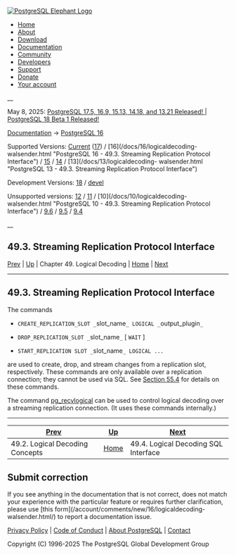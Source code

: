 [ ![PostgreSQL Elephant Logo](/media/img/about/press/elephant.png) ](/)

  * [Home](/ "Home")
  * [About](/about/ "About")
  * [Download](/download/ "Download")
  * [Documentation](/docs/ "Documentation")
  * [Community](/community/ "Community")
  * [Developers](/developer/ "Developers")
  * [Support](/support/ "Support")
  * [Donate](/about/donate/ "Donate")
  * [Your account](/account/ "Your account")

__

May 8, 2025: [ PostgreSQL 17.5, 16.9, 15.13, 14.18, and 13.21 Released! ](/about/news/postgresql-175-169-1513-1418-and-1321-released-3072/) | [ PostgreSQL 18 Beta 1 Released! ](/about/news/postgresql-18-beta-1-released-3070/)

[Documentation](/docs/ "Documentation") -> [PostgreSQL
16](/docs/16/index.html)

Supported Versions: [Current](/docs/current/logicaldecoding-walsender.html
"PostgreSQL 17 - 49.3. Streaming Replication Protocol Interface")
([17](/docs/17/logicaldecoding-walsender.html "PostgreSQL 17 - 49.3. Streaming
Replication Protocol Interface")) / [16](/docs/16/logicaldecoding-
walsender.html "PostgreSQL 16 - 49.3. Streaming Replication Protocol
Interface") / [15](/docs/15/logicaldecoding-walsender.html "PostgreSQL 15 -
49.3. Streaming Replication Protocol Interface") /
[14](/docs/14/logicaldecoding-walsender.html "PostgreSQL 14 - 49.3. Streaming
Replication Protocol Interface") / [13](/docs/13/logicaldecoding-
walsender.html "PostgreSQL 13 - 49.3. Streaming Replication Protocol
Interface")

Development Versions: [18](/docs/18/logicaldecoding-walsender.html "PostgreSQL
18 - 49.3. Streaming Replication Protocol Interface") /
[devel](/docs/devel/logicaldecoding-walsender.html "PostgreSQL devel -
49.3. Streaming Replication Protocol Interface")

Unsupported versions: [12](/docs/12/logicaldecoding-walsender.html "PostgreSQL
12 - 49.3. Streaming Replication Protocol Interface") /
[11](/docs/11/logicaldecoding-walsender.html "PostgreSQL 11 - 49.3. Streaming
Replication Protocol Interface") / [10](/docs/10/logicaldecoding-
walsender.html "PostgreSQL 10 - 49.3. Streaming Replication Protocol
Interface") / [9.6](/docs/9.6/logicaldecoding-walsender.html "PostgreSQL 9.6 -
49.3. Streaming Replication Protocol Interface") /
[9.5](/docs/9.5/logicaldecoding-walsender.html "PostgreSQL 9.5 -
49.3. Streaming Replication Protocol Interface") /
[9.4](/docs/9.4/logicaldecoding-walsender.html "PostgreSQL 9.4 -
49.3. Streaming Replication Protocol Interface")

__

49.3. Streaming Replication Protocol Interface  
---  
[Prev](logicaldecoding-explanation.html "49.2. Logical Decoding Concepts")  | [Up](logicaldecoding.html "Chapter 49. Logical Decoding") | Chapter 49. Logical Decoding | [Home](index.html "PostgreSQL 16.9 Documentation") |  [Next](logicaldecoding-sql.html "49.4. Logical Decoding SQL Interface")  
  
* * *

## 49.3. Streaming Replication Protocol Interface #

The commands

  * `CREATE_REPLICATION_SLOT _`slot_name`_ LOGICAL _`output_plugin`_`

  * `DROP_REPLICATION_SLOT _`slot_name`_` [ `WAIT` ]

  * `START_REPLICATION SLOT _`slot_name`_ LOGICAL ...`

are used to create, drop, and stream changes from a replication slot,
respectively. These commands are only available over a replication connection;
they cannot be used via SQL. See [Section 55.4](protocol-replication.html
"55.4. Streaming Replication Protocol") for details on these commands.

The command [pg_recvlogical](app-pgrecvlogical.html "pg_recvlogical") can be
used to control logical decoding over a streaming replication connection. (It
uses these commands internally.)

* * *

[Prev](logicaldecoding-explanation.html "49.2. Logical Decoding Concepts")  | [Up](logicaldecoding.html "Chapter 49. Logical Decoding") |  [Next](logicaldecoding-sql.html "49.4. Logical Decoding SQL Interface")  
---|---|---  
49.2. Logical Decoding Concepts  | [Home](index.html "PostgreSQL 16.9 Documentation") |  49.4. Logical Decoding SQL Interface  
  
## Submit correction

If you see anything in the documentation that is not correct, does not match
your experience with the particular feature or requires further clarification,
please use [this form](/account/comments/new/16/logicaldecoding-
walsender.html/) to report a documentation issue.

[Privacy Policy](/about/privacypolicy) | [Code of Conduct](/about/policies/coc/) | [About PostgreSQL](/about/) | [Contact](/about/contact/)  

Copyright (C) 1996-2025 The PostgreSQL Global Development Group

